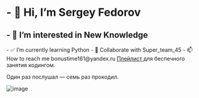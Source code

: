 <!DOCTYPE html>
<html lang="ru">
  <head>
    <meta charset="UTF-8" />
    <meta name="viewport" content="width=device-width, initial-scale=1.0" />
    <title>3_4==мы_в_Эфире</title>
  </head>
  <body>
    <h1> - 👋 Hi, I’m Sergey Fedorov</h1>
    <h2> - 👀 I’m interested in New Knowledge</h2
    <h3> - ✅ I’m currently learning Python</h3
    <h4> - 💞️ Collaborate with Super_team_45</h4
    <h5> - 📫 How to reach me bonustime161@yandex.ru</h5
    <p>
    <a href="https://music.yandex.ru/iframe/#playlist/ynx-praktikum/1002">Плейлист
    </a> для беспечного занятия кодингом.</p>
    <p>Один раз послушал — семь раз прокодил.</p>
  </body>
</html>


<!---
Nemets87/Nemets87 is a ✨ special ✨ repository because its `README.md` (this file) appears on your GitHub profile.
You can click the Preview link to take a look at your changes.
--->
![image](https://user-images.githubusercontent.com/109182055/217524095-4fabfb74-7f50-4fa9-b170-eac8aa4c87ca.png)



